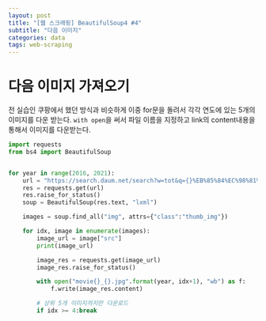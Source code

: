 ```yaml
---
layout: post
title: "[웹 스크래핑] BeautifulSoup4 #4"
subtitle: "다음 이미지"
categories: data
tags: web-scraping
---
```


# 다음 이미지 가져오기

전 실습인 쿠팡에서 했던 방식과 비슷하게 이중 for문을 돌려서 각각 연도에 있는 5개의 이미지를 다운 받는다.
`with open`을 써서 파일 이름을 지정하고 link의 content내용을 통해서 이미지를 다운받는다.

```py
import requests
from bs4 import BeautifulSoup


for year in range(2016, 2021):
    url = "https://search.daum.net/search?w=tot&q={}%EB%85%84%EC%98%81%ED%99%94%EC%88%9C%EC%9C%84&DA=MOR&rtmaxcoll=MOR".format(year)
    res = requests.get(url)
    res.raise_for_status()
    soup = BeautifulSoup(res.text, "lxml")

    images = soup.find_all("img", attrs={"class":"thumb_img"})

    for idx, image in enumerate(images):
        image_url = image["src"]
        print(image_url)

        image_res = requests.get(image_url)
        image_res.raise_for_status()

        with open("movie{}_{}.jpg".format(year, idx+1), "wb") as f:
            f.write(image_res.content)

        # 상위 5개 이미지까지만 다운로드
        if idx >= 4:break
```
